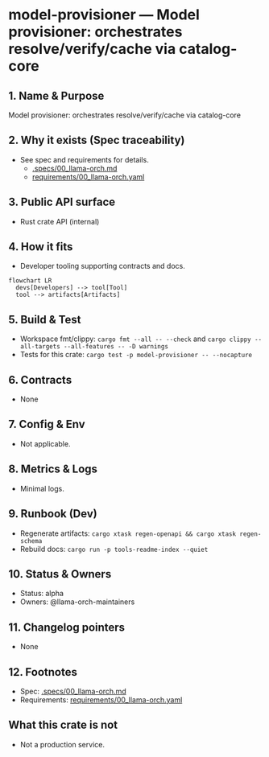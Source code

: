 # model-provisioner — Model provisioner: orchestrates resolve/verify/cache via catalog-core

## 1. Name & Purpose

Model provisioner: orchestrates resolve/verify/cache via catalog-core

## 2. Why it exists (Spec traceability)

- See spec and requirements for details.
  - [.specs/00_llama-orch.md](../../../.specs/00_llama-orch.md)
  - [requirements/00_llama-orch.yaml](../../../requirements/00_llama-orch.yaml)


## 3. Public API surface

- Rust crate API (internal)

## 4. How it fits

- Developer tooling supporting contracts and docs.

```mermaid
flowchart LR
  devs[Developers] --> tool[Tool]
  tool --> artifacts[Artifacts]
```

## 5. Build & Test

- Workspace fmt/clippy: `cargo fmt --all -- --check` and `cargo clippy --all-targets --all-features
-- -D warnings`
- Tests for this crate: `cargo test -p model-provisioner -- --nocapture`


## 6. Contracts

- None


## 7. Config & Env

- Not applicable.

## 8. Metrics & Logs

- Minimal logs.

## 9. Runbook (Dev)

- Regenerate artifacts: `cargo xtask regen-openapi && cargo xtask regen-schema`
- Rebuild docs: `cargo run -p tools-readme-index --quiet`


## 10. Status & Owners

- Status: alpha
- Owners: @llama-orch-maintainers

## 11. Changelog pointers

- None

## 12. Footnotes

- Spec: [.specs/00_llama-orch.md](../../../.specs/00_llama-orch.md)
- Requirements: [requirements/00_llama-orch.yaml](../../../requirements/00_llama-orch.yaml)


## What this crate is not

- Not a production service.

